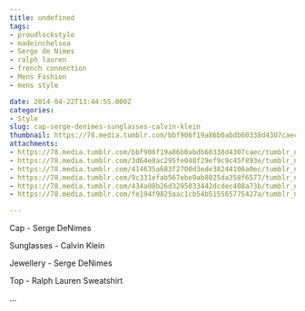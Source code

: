 ```yaml
---
title: undefined
tags:
- proudlockstyle
- madeinchelsea
- Serge de Nimes
- ralph lauren
- french connection
- Mens Fashion
- mens style

date: 2014-04-22T13:44:55.000Z
categories:
- Style
slug: cap-serge-denimes-sunglasses-calvin-klein
thumbnail: https://78.media.tumblr.com/bbf906f19a86b0abdb60338d4307caec/tumblr_n4fq6vORWr1rhrm24o1_540.jpg
attachments:
- https://78.media.tumblr.com/bbf906f19a86b0abdb60338d4307caec/tumblr_n4fq6vORWr1rhrm24o1_1280.jpg
- https://78.media.tumblr.com/3d64e8ac295fe048f29ef9c9c45f893e/tumblr_n4fq6vORWr1rhrm24o2_1280.jpg
- https://78.media.tumblr.com/414635a683f2700d3ede38244106a0ec/tumblr_n4fq6vORWr1rhrm24o4_1280.jpg
- https://78.media.tumblr.com/9c331efab567ebe9ab8025da358f6577/tumblr_n4fq6vORWr1rhrm24o3_1280.jpg
- https://78.media.tumblr.com/434a08b26d3295033442dcdec408a73b/tumblr_n4fq6vORWr1rhrm24o5_1280.jpg
- https://78.media.tumblr.com/fe194f9825aac1cb54b515565775427a/tumblr_n4fq6vORWr1rhrm24o6_1280.jpg

---
```


Cap - Serge DeNimes 

  Sunglasses - Calvin Klein 

  Jewellery - Serge DeNimes 

  Top - Ralph Lauren Sweatshirt  

 ...
